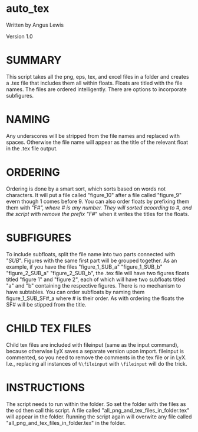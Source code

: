 # auto_tex


Written by Angus Lewis

Version 1.0

# SUMMARY
This script takes all the png, eps, tex, and excel files in a folder and creates a .tex file that includes them all within floats. Floats are titled with the file names. The files are ordered intelligently. There are options to incorporate subfigures. 

# NAMING
Any underscores will be stripped from the file names and replaced with spaces. Otherwise the file name will appear as the title of the relevant float in the .tex file output.

# ORDERING
Ordering is done by a smart sort, which sorts based on words not characters. It will put a file called "figure_10" after a file called "figure_9" evern though 1 comes before 9. You can also order floats by prefixing them them with "F#_", where # is any number. They will sorted acoording to #, and the script with remove the prefix "F#_" when it writes the titles for the floats.

# SUBFIGURES
To include subfloats, split the file name into two parts connected with "_SUB_". Figures with the same first part will be grouped together. As an example, if you have the files "figure_1_SUB_a" "figure_1_SUB_b" "figure_2_SUB_a" "figure_2_SUB_b", the .tex file will have two figures floats titled "figure 1" and "figure 2",  each of which will have two subfloats titled "a" and "b" containing the respective figures. There is no mechanism to have subtables. You can order subfloats by naming them figure_1_SUB_SF#_a where # is their order. As with ordering the floats the SF# will be stipped from the title.

# CHILD TEX FILES 
Child tex files are included with fileinput (same as the input command), because otherwise LyX saves a separate version upon import. fileinput is commented, so you need to remove the comments in the tex file or in LyX. I.e., replacing all instances of ``%\fileinput`` with ``\fileinput`` will do the trick.

# INSTRUCTIONS
The script needs to run within the folder. So set the folder with the files as the cd then call this script. A file called "all_png_and_tex_files_in_folder.tex" will appear in the folder. Running the script again will overwite any file called "all_png_and_tex_files_in_folder.tex" in the folder.
